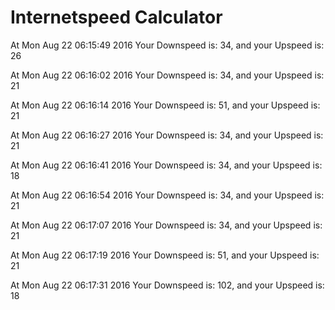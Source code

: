 # Internetspeed Calculator

At Mon Aug 22 06:15:49 2016 Your Downspeed is: 34, and your Upspeed is: 26

At Mon Aug 22 06:16:02 2016 Your Downspeed is: 34, and your Upspeed is: 21

At Mon Aug 22 06:16:14 2016 Your Downspeed is: 51, and your Upspeed is: 21

At Mon Aug 22 06:16:27 2016 Your Downspeed is: 34, and your Upspeed is: 21

At Mon Aug 22 06:16:41 2016 Your Downspeed is: 34, and your Upspeed is: 18

At Mon Aug 22 06:16:54 2016 Your Downspeed is: 34, and your Upspeed is: 21

At Mon Aug 22 06:17:07 2016 Your Downspeed is: 34, and your Upspeed is: 21

At Mon Aug 22 06:17:19 2016 Your Downspeed is: 51, and your Upspeed is: 21

At Mon Aug 22 06:17:31 2016 Your Downspeed is: 102, and your Upspeed is: 18
